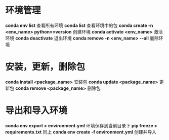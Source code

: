 # 环境管理
**conda env list**	查看所有环境
**conda list**	查看环境中的包
**conda create -n <env_name> python==version**	创建环境
**conda activate <env_name>**	激活环境
**conda deactivate**	退出环境
**conda remove -n <env_name> --all**	删除环境

# 安装，更新，删除包
**conda install <package_name>**	安装包
**conda update <package_name>**	更新包
**conda remove <package_name>**	删除包

# 导出和导入环境
**conda env export > environment.yml**	环境保存到当前目录下
**pip freeze > requirements.txt** 同上
**conda env create -f environment.yml**	创建并导入

